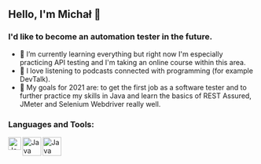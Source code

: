 ## Hello, I'm Michał 👋

### I'd like to become an automation tester in the future.

- 🌱 I’m currently learning everything but right now I'm especially practicing API testing and I'm taking an online course within this area.
- 🌱 I love listening to podcasts connected with programming (for example DevTalk).
- 🌱 My goals for 2021 are: to get the first job as a software tester and to further practice my skills in Java and learn the basics of REST Assured, JMeter and Selenium Webdriver really well.

### Languages and Tools:

<img align="left" alt="Java" width="26px" src="https://zapodaj.net/images/75539c7eeae4f.png" />
<img align="left" alt="Java" width="38px" src="https://zapodaj.net/images/19ce87b85b4c9.png" />
<img align="left" alt="Java" width="38px" src="https://zapodaj.net/images/6979daa5c353b.png" />
